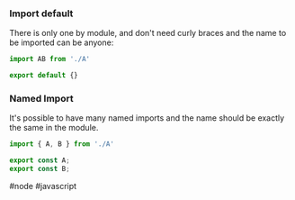 ### Import default

There is only one by module, and don't need curly braces and the name to be imported can be anyone:

```typescript
import AB from './A'

export default {}
```

### Named Import

It's possible to have many named imports and the name should be exactly the same in the module.

```typescript
import { A, B } from './A'

export const A;
export const B;
```

#node #javascript 